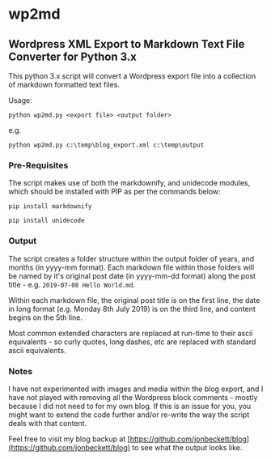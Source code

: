 # wp2md

## Wordpress XML Export to Markdown Text File Converter for Python 3.x

This python 3.x script will convert a Wordpress export file into a collection of markdown formatted text files.

Usage:

`python wp2md.py <export file> <output folder>`

e.g.

`python wp2md.py c:\temp\blog_export.xml c:\temp\output`


### Pre-Requisites

The script makes use of both the markdownify, and unidecode modules, which should be installed with PIP as per the commands below:

`pip install markdownify`

`pip install unidecode`


### Output

The script creates a folder structure within the output folder of years, and months (in yyyy-mm format). Each markdown file within those folders will be named by it's original post date (in yyyy-mm-dd format) along the post title - e.g. `2019-07-08 Hello World.md`.

Within each markdown file, the original post title is on the first line, the date in long format (e.g. Monday 8th July 2019) is on the third line, and content begins on the 5th line.

Most common extended characters are replaced at run-time to their ascii equivalents - so curly quotes, long dashes, etc are replaced with standard ascii equivalents.


### Notes

I have not experimented with images and media within the blog export, and I have not played with removing all the Wordpress block comments - mostly because I did not need to for my own blog. If this is an issue for you, you might want to extend the code further and/or re-write the way the script deals with that content.

Feel free to visit my blog backup at [https://github.com/jonbeckett/blog](https://github.com/jonbeckett/blog) to see what the output looks like.